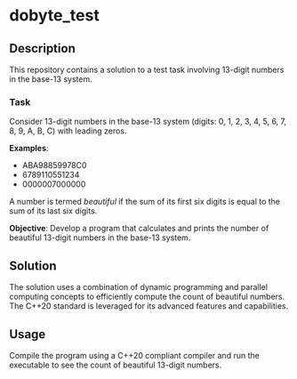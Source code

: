# dobyte_test

## Description

This repository contains a solution to a test task involving 13-digit numbers in the base-13 system.

### Task

Consider 13-digit numbers in the base-13 system (digits: 0, 1, 2, 3, 4, 5, 6, 7, 8, 9, A, B, C) with leading zeros.

**Examples**:
- ABA98859978C0
- 6789110551234
- 0000007000000

A number is termed _beautiful_ if the sum of its first six digits is equal to the sum of its last six digits.

**Objective**:
Develop a program that calculates and prints the number of beautiful 13-digit numbers in the base-13 system.

## Solution

The solution uses a combination of dynamic programming and parallel computing concepts to efficiently compute the count of beautiful numbers. The C++20 standard is leveraged for its advanced features and capabilities.

## Usage

Compile the program using a C++20 compliant compiler and run the executable to see the count of beautiful 13-digit numbers.
